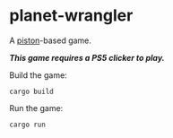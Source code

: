 # planet-wrangler

A [piston](https://github.com/PistonDevelopers/piston)-based game.

***This game requires a PS5 clicker to play.***

Build the game:
```shell
cargo build
```

Run the game:
```shell
cargo run
```
